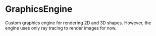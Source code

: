 # GraphicsEngine
Custom graphics engine for rendering 2D and 3D shapes. However, the engine uses only ray tracing to render images for now.
